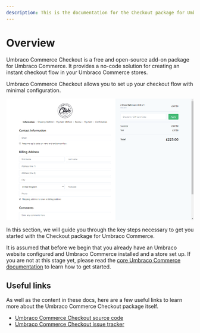 ```yaml
---
description: This is the documentation for the Checkout package for Umbraco Commerce.
---
```


# Overview

Umbraco Commerce Checkout is a free and open-source add-on package for Umbraco Commerce. It provides a no-code solution for creating an instant checkout flow in your Umbraco Commerce stores.

Umbraco Commerce Checkout allows you to set up your checkout flow with minimal configuration.

![A look at how the default Checkout flow appear on the frontend.](../.gitbook/assets/002.png)

In this section, we will guide you through the key steps necessary to get you started with the Checkout package for Umbraco Commerce.

It is assumed that before we begin that you already have an Umbraco website configured and Umbraco Commerce installed and a store set up. If you are not at this stage yet, please read the [core Umbraco Commerce documentation](https://docs.umbraco.com/umbraco-commerce/) to learn how to get started.

## Useful links

As well as the content in these docs, here are a few useful links to learn more about the Umbraco Commerce Checkout package itself.

* [Umbraco Commerce Checkout source code](https://github.com/umbraco/Umbraco.Commerce.Checkout)
* [Umbraco Commerce Checkout issue tracker](https://github.com/umbraco/Umbraco.Commerce.Checkout/issues)

